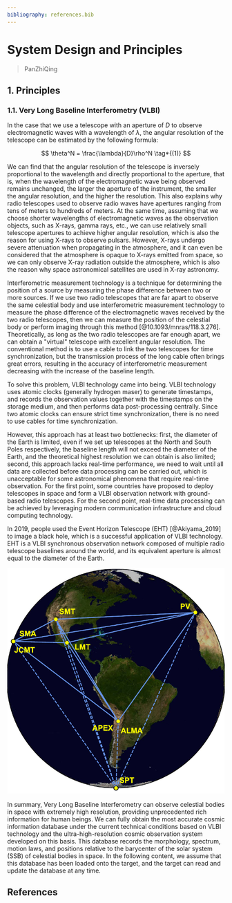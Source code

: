 ```yaml
---
bibliography: references.bib
---
```

# System Design and Principles
> PanZhiQing

## 1. Principles

### 1.1. Very Long Baseline Interferometry (VLBI)

In the case that we use a telescope with an aperture of $D$ to observe electromagnetic waves with a wavelength of $\lambda$, the angular resolution of the telescope can be estimated by the following formula:

$$
\theta^N = \frac{\lambda}{D}\rho^N \tag*{(1)}
$$

We can find that the angular resolution of the telescope is inversely proportional to the wavelength and directly proportional to the aperture, that is, when the wavelength of the electromagnetic wave being observed remains unchanged, the larger the aperture of the instrument, the smaller the angular resolution, and the higher the resolution. This also explains why radio telescopes used to observe radio waves have apertures ranging from tens of meters to hundreds of meters. At the same time, assuming that we choose shorter wavelengths of electromagnetic waves as the observation objects, such as X-rays, gamma rays, etc., we can use relatively small telescope apertures to achieve higher angular resolution, which is also the reason for using X-rays to observe pulsars. However, X-rays undergo severe attenuation when propagating in the atmosphere, and it can even be considered that the atmosphere is opaque to X-rays emitted from space, so we can only observe X-ray radiation outside the atmosphere, which is also the reason why space astronomical satellites are used in X-ray astronomy.

Interferometric measurement technology is a technique for determining the position of a source by measuring the phase difference between two or more sources. If we use two radio telescopes that are far apart to observe the same celestial body and use interferometric measurement technology to measure the phase difference of the electromagnetic waves received by the two radio telescopes, then we can measure the position of the celestial body or perform imaging through this method [@10.1093/mnras/118.3.276]. Theoretically, as long as the two radio telescopes are far enough apart, we can obtain a "virtual" telescope with excellent angular resolution. The conventional method is to use a cable to link the two telescopes for time synchronization, but the transmission process of the long cable often brings great errors, resulting in the accuracy of interferometric measurement decreasing with the increase of the baseline length.

To solve this problem, VLBI technology came into being. VLBI technology uses atomic clocks (generally hydrogen maser) to generate timestamps, and records the observation values together with the timestamps on the storage medium, and then performs data post-processing centrally. Since two atomic clocks can ensure strict time synchronization, there is no need to use cables for time synchronization.

However, this approach has at least two bottlenecks: first, the diameter of the Earth is limited, even if we set up telescopes at the North and South Poles respectively, the baseline length will not exceed the diameter of the Earth, and the theoretical highest resolution we can obtain is also limited; second, this approach lacks real-time performance, we need to wait until all data are collected before data processing can be carried out, which is unacceptable for some astronomical phenomena that require real-time observation. For the first point, some countries have proposed to deploy telescopes in space and form a VLBI observation network with ground-based radio telescopes. For the second point, real-time data processing can be achieved by leveraging modern communication infrastructure and cloud computing technology.

In 2019, people used the Event Horizon Telescope (EHT) [@Akiyama_2019] to image a black hole, which is a successful application of VLBI technology. EHT is a VLBI synchronous observation network composed of multiple radio telescope baselines around the world, and its equivalent aperture is almost equal to the diameter of the Earth.

![Figure 1: The Event Horizon Telescope](./imgs/1.png)


In summary, Very Long Baseline Interferometry can observe celestial bodies in space with extremely high resolution, providing unprecedented rich information for human beings. We can fully obtain the most accurate cosmic information database under the current technical conditions based on VLBI technology and the ultra-high-resolution cosmic observation system developed on this basis. This database records the morphology, spectrum, motion laws, and positions relative to the barycenter of the solar system (SSB) of celestial bodies in space. In the following content, we assume that this database has been loaded onto the target, and the target can read and update the database at any time.

## References
<!-- cd project/paper -->
<!-- pandoc en.md --citeproc --csl=apa.csl -o en.docx  -->

